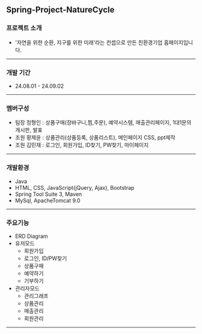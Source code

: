 ## Spring-Project-NatureCycle

### 프로젝트 소개
* '자연을 위한 순환, 지구를 위한 미래'라는 컨셉으로 만든 친환경기업 홈페이지입니다.

---

### 개발 기간
* 24.08.01 - 24.09.02
---

### 멤버구성
* 팀장 정형인 : 상품구매(장바구니,찜,주문), 예약시스템, 매출관리페이지, 1대1문의 게시판, 발표
* 조원 황제윤 : 상품관리(상품등록, 상품리스트), 메인페이지 CSS, ppt제작
* 조원 김민재 : 로그인, 회원가입, ID찾기, PW찾기, 마이페이지
---

### 개발환경
* Java
* HTML, CSS, JavaScript(jQuery, Ajax), Bootstrap
* Spring Tool Suite 3, Maven
* MySql, ApacheTomcat 9.0
---

### 주요기능
* ERD Diagram
* 유저모드
  * 회원가입
  * 로그인, ID/PW찾기
  * 상품구매
  * 예약하기
  * 기부하기
* 관리자모드
  * 관리그래프
  * 상품관리
  * 매출관리
  * 회원관리
---


